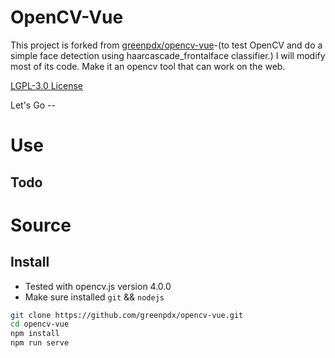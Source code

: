 # OpenCV-Vue

This project is forked from [greenpdx/opencv-vue](https://github.com/greenpdx/opencv-vue)-(to test OpenCV and do a simple face detection using haarcascade_frontalface classifier.) I will modify most of its code. Make it an opencv tool that can work on the web.

[LGPL-3.0 License](https://github.com/IanVzs/opencv-vue/blob/master/LICENSE)

Let's Go -- 

# Use
## Todo
# Source
## Install
* Tested with opencv.js version 4.0.0
* Make sure installed `git` && `nodejs`
```bash
git clone https://github.com/greenpdx/opencv-vue.git
cd opencv-vue
npm install
npm run serve
```
